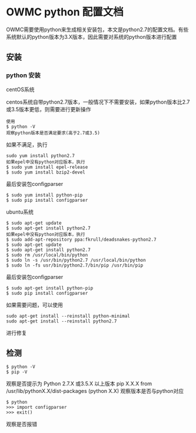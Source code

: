 # OWMC python 配置文档
OWMC需要使用python来生成相关安装包，本文是python2.7的配置文档。有些系统默认的python版本为3.X版本，因此需要对系统的python版本进行配置

## 安装

### python 安装
centOS系统

centos系统自带python2.7版本，一般情况下不需要安装，如果python版本比2.7或3.5版本更低，则需要进行更新操作
```
使用
$ python -V
观察python版本是否满足要求(高于2.7或3.5)
```
如果不满足，执行
```
sudo yum install python2.7
如果epel中没有python对应版本，执行
$ sudo yum install epel-release
$ sudo yum install bzip2-devel
```

最后安装包configparser
```
$ sudo yum install python-pip
$ sudo pip install configparser
```
ubuntu系统
```
$ sudo apt-get update
$ sudo apt-get install python2.7
如果epel中没有python对应版本，执行
$ sudo add-apt-repository ppa:fkrull/deadsnakes-python2.7
$ sudo apt-get update
$ sudo apt-get install python2.7
$ sudo rm /usr/local/bin/python
$ sudo ln -s /usr/bin/python2.7 /usr/local/bin/python
$ sudo ln -fs usr/bin/python2.7/bin/pip /usr/bin/pip
```
最后安装包configparser
```
$ sudo apt-get install python-pip
$ sudo pip install configparser
```
如果需要问题，可以使用
```
sudo apt-get install --reinstall python-minimal
sudo apt-get install --reinstall python2.7
```
进行修复


## 检测

```
$ python -V
$ pip -V
```
观察是否提示为
Python 2.7.X 或3.5.X 以上版本
pip X.X.X from /usr/lib/pythonX.X/dist-packages (python X.X) 观察版本是否与python对应
```
$ python
>>> import configparser
>>> exit()
```
观察是否报错
